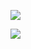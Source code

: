 <p>
  <a href="#">
  <img src="https://github-readme-stats.vercel.app/api?username=deeerick&show_icons=true&count_private=true&theme=dark"/>
 </p>

  <img src="https://img.shields.io/badge/Python-FFD43B?style=for-the-badge&logo=python&logoColor=blue"/>
  
